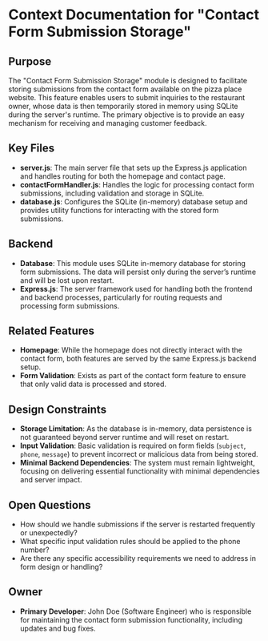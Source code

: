 
# Context Documentation for "Contact Form Submission Storage"

## Purpose
The "Contact Form Submission Storage" module is designed to facilitate storing submissions from the contact form available on the pizza place website. This feature enables users to submit inquiries to the restaurant owner, whose data is then temporarily stored in memory using SQLite during the server's runtime. The primary objective is to provide an easy mechanism for receiving and managing customer feedback.

## Key Files
- **server.js**: The main server file that sets up the Express.js application and handles routing for both the homepage and contact page.
- **contactFormHandler.js**: Handles the logic for processing contact form submissions, including validation and storage in SQLite.
- **database.js**: Configures the SQLite (in-memory) database setup and provides utility functions for interacting with the stored form submissions.

## Backend
- **Database**: This module uses SQLite in-memory database for storing form submissions. The data will persist only during the server’s runtime and will be lost upon restart.
- **Express.js**: The server framework used for handling both the frontend and backend processes, particularly for routing requests and processing form submissions.

## Related Features
- **Homepage**: While the homepage does not directly interact with the contact form, both features are served by the same Express.js backend setup.
- **Form Validation**: Exists as part of the contact form feature to ensure that only valid data is processed and stored.

## Design Constraints
- **Storage Limitation**: As the database is in-memory, data persistence is not guaranteed beyond server runtime and will reset on restart.
- **Input Validation**: Basic validation is required on form fields (`subject`, `phone`, `message`) to prevent incorrect or malicious data from being stored.
- **Minimal Backend Dependencies**: The system must remain lightweight, focusing on delivering essential functionality with minimal dependencies and server impact.

## Open Questions
- How should we handle submissions if the server is restarted frequently or unexpectedly?
- What specific input validation rules should be applied to the phone number?
- Are there any specific accessibility requirements we need to address in form design or handling?

## Owner
- **Primary Developer**: John Doe (Software Engineer) who is responsible for maintaining the contact form submission functionality, including updates and bug fixes.

